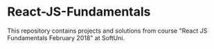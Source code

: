 # React-JS-Fundamentals
This repository contains projects and solutions from course "React JS Fundamentals February 2018" at SoftUni.
